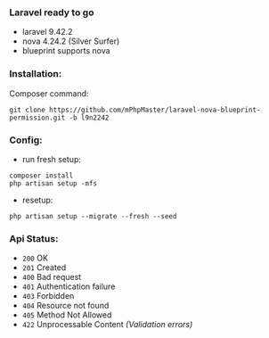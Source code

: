 ### Laravel ready to go
- laravel 9.42.2
- nova 4.24.2 (Silver Surfer)
- blueprint supports nova

### Installation:
Composer command:
```shell
git clone https://github.com/mPhpMaster/laravel-nova-blueprint-permission.git -b l9n2242
```

### Config:
- run fresh setup:
```shell
composer install
php artisan setup -mfs
```
- resetup:
```shell
php artisan setup --migrate --fresh --seed
```
### Api Status:

* `200` OK
* `201` Created
* `400` Bad request
* `401` Authentication failure
* `403` Forbidden
* `404` Resource not found
* `405` Method Not Allowed
* `422` Unprocessable Content _(Validation errors)_
